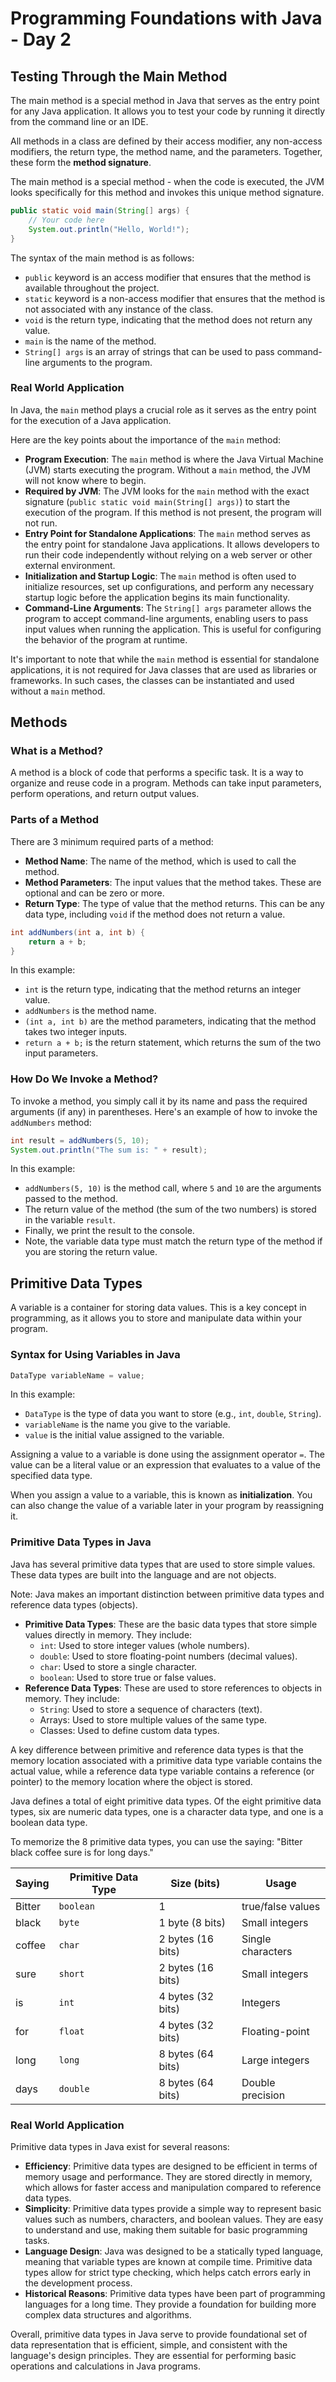 # Programming Foundations with Java - Day 2

## Testing Through the Main Method

The main method is a special method in Java that serves as the entry point for any Java application. It allows you to test your code by running it directly from the command line or an IDE.

All methods in a class are defined by their access modifier, any non-access modifiers, the return type, the method name, and the parameters. Together, these form the **method signature**.

The main method is a special method - when the code is executed, the JVM looks specifically for this method and invokes this unique method signature.

```java
public static void main(String[] args) {
    // Your code here
    System.out.println("Hello, World!");
}
```

The syntax of the main method is as follows:

- `public` keyword is an access modifier that ensures that the method is available throughout the project.
- `static` keyword is a non-access modifier that ensures that the method is not associated with any instance of the class.
- `void` is the return type, indicating that the method does not return any value.
- `main` is the name of the method.
- `String[] args` is an array of strings that can be used to pass command-line arguments to the program.

### Real World Application

In Java, the `main` method plays a crucial role as it serves as the entry point for the execution of a Java application.

Here are the key points about the importance of the `main` method:

- **Program Execution**: The `main` method is where the Java Virtual Machine (JVM) starts executing the program. Without a `main` method, the JVM will not know where to begin.
- **Required by JVM**: The JVM looks for the `main` method with the exact signature (`public static void main(String[] args)`) to start the execution of the program. If this method is not present, the program will not run.
- **Entry Point for Standalone Applications**: The `main` method serves as the entry point for standalone Java applications. It allows developers to run their code independently without relying on a web server or other external environment.
- **Initialization and Startup Logic**: The `main` method is often used to initialize resources, set up configurations, and perform any necessary startup logic before the application begins its main functionality.
- **Command-Line Arguments**: The `String[] args` parameter allows the program to accept command-line arguments, enabling users to pass input values when running the application. This is useful for configuring the behavior of the program at runtime.

It's important to note that while the `main` method is essential for standalone applications, it is not required for Java classes that are used as libraries or frameworks. In such cases, the classes can be instantiated and used without a `main` method.

## Methods

### What is a Method?

A method is a block of code that performs a specific task. It is a way to organize and reuse code in a program. Methods can take input parameters, perform operations, and return output values.

### Parts of a Method

There are 3 minimum required parts of a method:

- **Method Name**: The name of the method, which is used to call the method.
- **Method Parameters**: The input values that the method takes. These are optional and can be zero or more.
- **Return Type**: The type of value that the method returns. This can be any data type, including `void` if the method does not return a value.

```java
int addNumbers(int a, int b) {
    return a + b;
}
```

In this example:

- `int` is the return type, indicating that the method returns an integer value.
- `addNumbers` is the method name.
- `(int a, int b)` are the method parameters, indicating that the method takes two integer inputs.
- `return a + b;` is the return statement, which returns the sum of the two input parameters.

### How Do We Invoke a Method?

To invoke a method, you simply call it by its name and pass the required arguments (if any) in parentheses. Here's an example of how to invoke the `addNumbers` method:

```java
int result = addNumbers(5, 10);
System.out.println("The sum is: " + result);
```

In this example:

- `addNumbers(5, 10)` is the method call, where `5` and `10` are the arguments passed to the method.
- The return value of the method (the sum of the two numbers) is stored in the variable `result`.
- Finally, we print the result to the console.
- Note, the variable data type must match the return type of the method if you are storing the return value.

## Primitive Data Types

A variable is a container for storing data values. This is a key concept in programming, as it allows you to store and manipulate data within your program.

### Syntax for Using Variables in Java

```java
DataType variableName = value;
```

In this example:

- `DataType` is the type of data you want to store (e.g., `int`, `double`, `String`).
- `variableName` is the name you give to the variable.
- `value` is the initial value assigned to the variable.

Assigning a value to a variable is done using the assignment operator `=`. The value can be a literal value or an expression that evaluates to a value of the specified data type.

When you assign a value to a variable, this is known as **initialization**. You can also change the value of a variable later in your program by reassigning it.

### Primitive Data Types in Java

Java has several primitive data types that are used to store simple values. These data types are built into the language and are not objects.

Note: Java makes an important distinction between primitive data types and reference data types (objects).

- **Primitive Data Types**: These are the basic data types that store simple values directly in memory. They include:
  - `int`: Used to store integer values (whole numbers).
  - `double`: Used to store floating-point numbers (decimal values).
  - `char`: Used to store a single character.
  - `boolean`: Used to store true or false values.
- **Reference Data Types**: These are used to store references to objects in memory. They include:
  - `String`: Used to store a sequence of characters (text).
  - Arrays: Used to store multiple values of the same type.
  - Classes: Used to define custom data types.

A key difference between primitive and reference data types is that the memory location associated with a primitive data type variable contains the actual value, while a reference data type variable contains a reference (or pointer) to the memory location where the object is stored.

Java defines a total of eight primitive data types. Of the eight primitive data types, six are numeric data types, one is a character data type, and one is a boolean data type.

To memorize the 8 primitive data types, you can use the saying: "Bitter black coffee sure is for long days."

| Saying | Primitive Data Type | Size (bits)       | Usage             |
| ------ | ------------------- | ----------------- | ----------------- |
| Bitter | `boolean`           | 1                 | true/false values |
| black  | `byte`              | 1 byte (8 bits)   | Small integers    |
| coffee | `char`              | 2 bytes (16 bits) | Single characters |
| sure   | `short`             | 2 bytes (16 bits) | Small integers    |
| is     | `int`               | 4 bytes (32 bits) | Integers          |
| for    | `float`             | 4 bytes (32 bits) | Floating-point    |
| long   | `long`              | 8 bytes (64 bits) | Large integers    |
| days   | `double`            | 8 bytes (64 bits) | Double precision  |

### Real World Application

Primitive data types in Java exist for several reasons:

- **Efficiency**: Primitive data types are designed to be efficient in terms of memory usage and performance. They are stored directly in memory, which allows for faster access and manipulation compared to reference data types.
- **Simplicity**: Primitive data types provide a simple way to represent basic values such as numbers, characters, and boolean values. They are easy to understand and use, making them suitable for basic programming tasks.
- **Language Design**: Java was designed to be a statically typed language, meaning that variable types are known at compile time. Primitive data types allow for strict type checking, which helps catch errors early in the development process.
- **Historical Reasons**: Primitive data types have been part of programming languages for a long time. They provide a foundation for building more complex data structures and algorithms.

Overall, primitive data types in Java serve to provide foundational set of data representation that is efficient, simple, and consistent with the language's design principles. They are essential for performing basic operations and calculations in Java programs.
